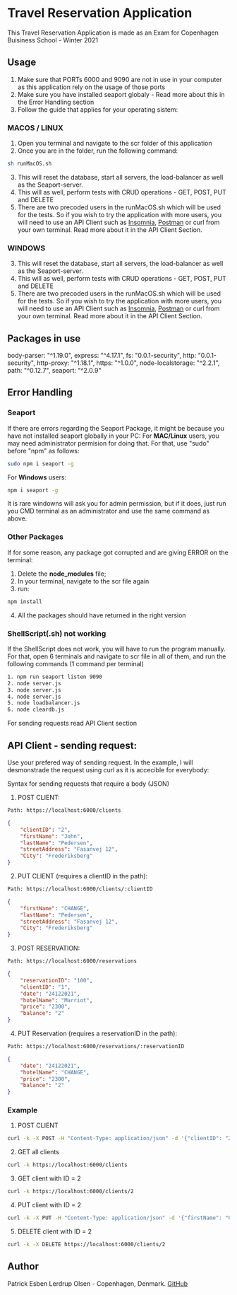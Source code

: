 # Travel Reservation Application
This Travel Reservation Application is made as an Exam for Copenhagen Buisiness School - Winter 2021

## Usage
1. Make sure that PORTs 6000 and 9090 are not in use in your computer as this application rely on the usage of those ports
2. Make sure you have installed seaport globaly - Read more about this in the Error Handling section
3. Follow the guide that applies for your operating sistem:

### MACOS / LINUX
1. Open you terminal and navigate to the scr folder of this application
2. Once you are in the folder, run the following command:
```bash
sh runMacOS.sh
```
3. This will reset the database, start all servers, the load-balancer as well as the Seaport-server.
4. This will as well, perform tests with CRUD operations - GET, POST, PUT and DELETE
5. There are two precoded users in the runMacOS.sh which will be used for the tests. So if you wish to try the application with more users, you will need to use an API Client such as [Insomnia](https://insomnia.rest), [Postman](https://www.postman.com) or curl from your own terminal. Read more about it in the API Client Section.

### WINDOWS

3. This will reset the database, start all servers, the load-balancer as well as the Seaport-server.
4. This will as well, perform tests with CRUD operations - GET, POST, PUT and DELETE
5. There are two precoded users in the runMacOS.sh which will be used for the tests. So if you wish to try the application with more users, you will need to use an API Client such as [Insomnia](https://insomnia.rest), [Postman](https://www.postman.com) or curl from your own terminal. Read more about it in the API Client Section.
## Packages in use
body-parser: "^1.19.0",
express: "^4.17.1",
fs: "0.0.1-security",
http: "0.0.1-security",
http-proxy: "^1.18.1",
https: "^1.0.0",
node-localstorage: "^2.2.1",
path: "^0.12.7",
seaport: "^2.0.9"

## Error Handling
### Seaport
If there are errors regarding the Seaport Package, it might be because you have not installed seaport globally in your PC:
For **MAC/Linux** users, you may need administrator permision for doing that. For that, use "sudo" before "npm" as follows:
```bash
sudo npm i seaport -g
```
For **Windows** users:
```bash
npm i seaport -g
```
It is rare windowns will ask you for admin permission, but if it does, just run you CMD terminal as an administrator and use the same command as above.

### Other Packages
If for some reason, any package got corrupted and are giving ERROR on the terminal:
1. Delete the **node_modules** file;
2. In your terminal, navigate to the scr file again
3. run:
```bash
npm install
```
4. All the packages should have returned in the right version

### ShellScript(.sh) not working
If the ShellScript does not work, you will have to run the program manually. For that, open 6 terminals and navigate to scr file in all of them, and run the following commands (1 command per terminal)
```bash
1. npm run seaport listen 9090
2. node server.js
3. node server.js
4. node server.js
5. node loadbalancer.js
6. node cleardb.js
```
For sending requests read API Client section

## API Client - sending request:
Use your prefered way of sending request. In the example, I will desmonstrade the request using curl as it is accecible for everybody:

Syntax for sending requests that require a body (JSON)
1. POST CLIENT:
```bash
Path: https://localhost:6000/clients
```
```JSON
{
    "clientID": "2", 
    "firstName": "John", 
    "lastName": "Pedersen", 
    "streetAddress": "Fasanvej 12", 
    "City": "Frederiksberg"
}
```
2. PUT CLIENT (requires a clientID in the path):
```bash
Path: https://localhost:6000/clients/:clientID
```
```JSON
{
    "firstName": "CHANGE", 
    "lastName": "Pedersen", 
    "streetAddress": "Fasanvej 12", 
    "City": "Frederiksberg"
}
```
3. POST RESERVATION:
```bash
Path: https://localhost:6000/reservations
```
```JSON
{
	"reservationID": "100", 
	"clientID": "1", 
	"date": "24122021", 
	"hotelName": "Marriot", 
	"price": "2300", 
	"balance": "2"
}
```
4. PUT Reservation (requires a reservationID in the path):
```bash
Path: https://localhost:6000/reservations/:reservationID
```
```JSON
{
	"date": "24122021", 
	"hotelName": "CHANGE", 
	"price": "2300", 
	"balance": "2"
}
```
### Example
1. POST CLIENT
```bash
curl -k -X POST -H "Content-Type: application/json" -d '{"clientID": "2", "firstName": "John", "lastName": "Pedersen", "streetAddress": "Fasanvej 12", "City": "Frederiksberg"}' https://localhost:6000/clients
```
2. GET all clients
```bash
curl -k https://localhost:6000/clients
```
3. GET client with ID = 2
```bash
curl -k https://localhost:6000/clients/2
```
4. PUT client with ID = 2
```bash
curl -k -X PUT -H "Content-Type: application/json" -d '{"firstName": "CHANGED NAME", "lastName": "Olsen", "streetAddress": "Kastrupvej 2A", "City": "KBH"}' https://localhost:6000/clients/2
```
5. DELETE client with ID = 2
```bash
curl -k -X DELETE https://localhost:6000/clients/2
```

## Author
Patrick Esben Lerdrup Olsen - Copenhagen, Denmark.
[GitHub](https://github.com/pelolsen)


